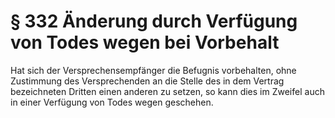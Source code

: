 # § 332 Änderung durch Verfügung von Todes wegen bei Vorbehalt
Hat sich der Versprechensempfänger die Befugnis vorbehalten, ohne Zustimmung des Versprechenden an die Stelle des in dem Vertrag bezeichneten Dritten einen anderen zu setzen, so kann dies im Zweifel auch in einer Verfügung von Todes wegen geschehen.